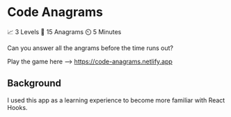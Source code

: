 # Code Anagrams

 📈 3 Levels 
 🤔 15 Anagrams
 ⏲️ 5 Minutes 

Can you answer all the angrams before the time runs out?

Play the game here --> https://code-anagrams.netlify.app

## Background

I used this app as a learning experience to become more familiar with React Hooks.
